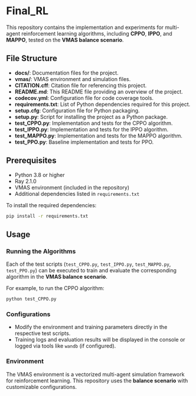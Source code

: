 # Final_RL

This repository contains the implementation and experiments for multi-agent reinforcement learning algorithms, including **CPPO**, **IPPO**, and **MAPPO**, tested on the **VMAS balance scenario**.

## File Structure

- **docs/**: Documentation files for the project.
- **vmas/**: VMAS environment and simulation files.
- **CITATION.cff**: Citation file for referencing this project.
- **README.md**: This README file providing an overview of the project.
- **codecov.yml**: Configuration file for code coverage tools.
- **requirements.txt**: List of Python dependencies required for this project.
- **setup.cfg**: Configuration file for Python packaging.
- **setup.py**: Script for installing the project as a Python package.
- **test_CPPO.py**: Implementation and tests for the CPPO algorithm.
- **test_IPPO.py**: Implementation and tests for the IPPO algorithm.
- **test_MAPPO.py**: Implementation and tests for the MAPPO algorithm.
- **test_PPO.py**: Baseline implementation and tests for PPO.

## Prerequisites

- Python 3.8 or higher
- Ray 2.1.0
- VMAS environment (included in the repository)
- Additional dependencies listed in `requirements.txt`

To install the required dependencies:

```bash
pip install -r requirements.txt
```

## Usage

### Running the Algorithms

Each of the test scripts (`test_CPPO.py`, `test_IPPO.py`, `test_MAPPO.py`, `test_PPO.py`) can be executed to train and evaluate the corresponding algorithm in the **VMAS balance scenario**.

For example, to run the CPPO algorithm:

```bash
python test_CPPO.py
```

### Configurations

- Modify the environment and training parameters directly in the respective test scripts.
- Training logs and evaluation results will be displayed in the console or logged via tools like `wandb` (if configured).

### Environment

The VMAS environment is a vectorized multi-agent simulation framework for reinforcement learning. This repository uses the **balance scenario** with customizable configurations.

